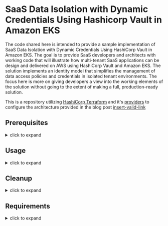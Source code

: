 # SaaS Data Isolation with Dynamic Credentials Using Hashicorp Vault in Amazon EKS

The code shared here is intended to provide a sample implementation of SaaS Data Isolation with Dynamic Credentials Using HashiCorp Vault in Amazon EKS. The goal is to provide SaaS developers and architects with working code that will illustrate how multi-tenant SaaS applications can be design and delivered on AWS using HashiCorp Vault and Amazon EKS. The solution implements an identity model that simplifies the management of data access policies and credentials in isolated tenant environments. The focus here is more on giving developers a view into the working elements of the solution without going to the extent of making a full, production-ready solution.  

This is a repository utilizing [HashiCorp Terraform](https://www.hashicorp.com/products/terraform) and it's [providers](https://registry.terraform.io/providers/) to configure the architecture provided in the blog post [insert-valid-link](http://0)  

## Prerequisites
<details>
<summary>click to expand</summary>

1. Terraform OSS (it's free!)
2. git CLI (if using Terraform OSS)
3. An AWS account

</details>

## Usage
<details>
<summary>click to expand</summary>

### Terraform OSS
1. Clone the git repository and navigate to the cloud9 directory:  

    ```bash
    git clone [url]  
    cd [repo-name]/cloud9/  
    ```

    Note that prior to running the commands in step 2, you will need to validate if the default AWSCloud9SSMAccessRole and AWSCloud9SSMInstanceProfile are in your AWS Account.  They will be if you've ever launched an SSM_Connect Cloud9 instance previously **via the GUI**.  If this is the case, set the `var.cloud9_default_role_exists` to true to prevent Terraform from attempting to create these.  You can set this value in the `auto.tfvars` file.  

    To check if the Instance Profile or Role already exist in your account, run the following commands

    ```bash  
    aws iam get-instance-profile --instance-profile AWSCloud9SSMInstanceProfile
    aws iam get-role --role-name AWSCloud9SSMAccessRole
    ```  

2. Run these Terraform commands:  

    ```hcl  
    terraform init [press enter]
    terraform plan [press enter]
    terraform apply --auto-approve [press enter]
    ```

3. Once complete, Terraform will output the ARN for Cloud9.  Log into your AWS account and access the provisioned Cloud9 instance.  **All the other cli based steps will be performed on the Cloud9 Instance**.  

4. Create EC2 Instance Role via the AWS Console

    - Follow [this deep link](https://console.aws.amazon.com/iam/home#/roles$new?step=review&commonUseCase=EC2%2BEC2&selectedUseCase=EC2&policies=arn:aws:iam::aws:policy%2FAdministratorAccess) to create an IAM role with Administrator access.
    - Confirm that AWS service and EC2 are selected, then click Next to view permissions.
    - Confirm that `AdministratorAccess` is checked, then click **Next: Tags** to assign tags.
    - Take the defaults, and click **Next: Review** to review.
    - Enter `dynamic-policy-ref-arch-admin` for the Name, and click **Create role**.

5. Remove managed credentials and attach EC2 Instance Role to Cloud9 Instance

    - Click the gear in the upper right-hand corner of the IDE which opens settings. Click the `AWS Settings` on the left and under `Credentials` slide the button to the left for `AWS managed temporary credentials`. The button should be greyed out when done, indicating it's off.
    - Click the round button with an alphabet in the upper right-hand corner of the IDE and click `Manage EC2 Instance`. This will take you to the EC2 portion of the AWS Console
    - Right-click the EC2 instance and in the fly-out menu, click `Security` -> `Modify IAM Role`
    - Choose the Role you created in the step above. It should be titled `dynamic-policy-ref-arch-admin` and click  `Save`.

6. In the Cloud9 IDE, clone the repo and resume provisioning with Terraform:
    - Click `Window` -> `New Terminal` and enter the following commands:
    -   `cd [repo-name]/ [press enter]`

    ```hcl  
    terraform init [press enter]
    terraform plan [press enter]
    terraform apply --auto-approve [press enter]
    ```

    Note that this deployment will take roughly 20 minutes to complete.  Now would be a great time to grab a cup of coffee or tea.  

    We've now provisioned and configured the EKS cluster, a vault deployment with the Vault Helm Chart, copied the vault, vault-k8s, and awscli images to ECR, provisioned a DynamoDB Table, and created all associated networking/security resources! Let's continue with the rest of the deployment.

7. Install k8s dependencies:
    - Click `Window` -> `New Terminal` and enter the following commands:
    ```bash
    cd [repo-name]/scripts/ [press enter]
    chmod +x install-k8s-tools.sh
    ./install-k8s-tools.sh
    ```  

    This will install kubectl on the Cloud9 instance and set the alias k for kubectl, if you would like a shorthand method of invoking kubectl.

8. Initialized Vault:
    - In the same window as Step 7, cd into the vault directory
    ```bash
    cd [repo-name]/scripts/vault/ [press enter]
    chmod +x init-vault.sh
    ./init-vault.sh
    ```  

    This will initialize Vault.  Vault has been configured with Auto-Unseal utilizing AWS KMS.  This allows Vault to automatically unseal for operations.  We store the Recovery Keys and Root token in AWS Secrets Manager.  

9. Deploy Sample Silo Tenants:
    - Click `Window` -> `New Terminal` and enter the following commands:
    ```bash
    cd [repo-name]/scripts/silo/ [press enter]
    chmod +x deploy-siloed-tenants.sh
    ./deploy-siloed-tenants.sh
    ```
    This [script](./scripts/silo/deploy-siloed-tenants.sh) creates the following, for each tenant (tenanta & tenantb):

    a. Vault role along with the tenant-scoped IAM session policy  
    b. Vault policy that allows access to tenant-scoped credentials  
    c. Vault credentials access endpoint  
    d. AppRole for the Vault Agent sidecar, bound to the tenant-specific Vault policy  
    e. AppRole credentials (role_id / secret_id) for the Vault Agent sidecar  
    f. Kubernetes namespace for the tenant  
    g. Kubernetes secret containing the Vault Agent's AppRole credentials  
    h. Kubernetes configmap containing the Vault Agent configuration  
    i. Application pods  

10. Test Silo Tenant Deployments:  
    a. In the Cloud9 test editor, open [test-cases/shell-into-tenant-container.sh](./scripts/test-cases/shell-into-tenant-container.sh)  
    b. Modify the value of environment variable APPLICATION_NS to "tenanta" or "tenantb"  
    c. Save the file, then run  

      ```bash  
      cd [repo-name]/scripts/test-cases/  
      chmod +x shell-into-tenant-container.sh  
      ./shell-into-tenant-container.sh  
      ```  
    e. You would now be in a shell within the tenant-specific application (myapp) container  
    f. In the Cloud9 test editor, open [test-cases/test-dynamodb-access.sh](./scripts/test-cases/test-dynamodb-access.sh)  
    g. Modify the value of environment variable TENANT to "tenanta" or "tenantb", matching the APPLICATION_NS value set in step (b)  
    h. Select all the contents of `test-cases/test-dynamodb-access.sh`  
    i. Paste the contents into the shell that was started on the tenant-specific application container  
    j. Data items will be pulled from the DynamoDB table Products only where the ShardID matches the tenant ID set by the environment variable AWS_PROFILE. AWS CLI uses the AWS credentials file   to use the credentials for the tenant-specific profile.  
    k. Data items where the ShardID doesn't match the tenant ID will not be retrieved and the following error will be generated.  

    ```sh
    An error occurred (AccessDeniedException) when calling the GetItem operation: User: arn:aws:sts::ACCOUNT_ID:federated-user/vault-xxxxxxxxxx-yyyyyyyyyyyyyyy is not authorized to perform: dynamodb:GetItem on resource: arn:aws:dynamodb:AWS_REGION:ACCOUNT_ID:table/Products_xxxxxxxx because no session policy allows the dynamodb:GetItem action
    ```

11. Deploy Sample Pooled Tenants  
    - Click `Window` -> `New Terminal` and enter the following commands:  

    ```bash  
    cd [repo-name]/scripts/pool  
    chmod +x deploy-pooled-tenants.sh  
    ./deploy-pooled-tenants.sh  
    ```

    This [script](./scripts/pool/deploy-pooled-tenants.sh) creates the following, for each tenant (tenantc & tenantd):  
    a. A Vault role with tenant-scoped IAM session policy  
    b. Vault policy that allows access to credentials for all sub-tenant (tenantc-* / tenantd-*)  
    c. A Vault credentials endpoint  
    d. AppRole for the Vault Agent bound to the tenant-specific Vault policy  
    e. AppRole credentials (role_id / secret_id) for the Vault Agent sidecar  
    f. Kubernetes namespace for the tenant  
    g. Kubernetes secret containing the Vault Agent's AppRole credentials  
    h. Kubernetes configmap containing the Vault Agent configuration  
    i. Application pods  


12. Deploy Sample Pooled Sub-Tenants
    - Run the following command in the "Pooled Tenants" shell window  

    ```bash  
    cd [repo-name]/scripts/pool  
    chmod +x deploy-pool-sub-tenants.sh  
    ./deploy-pool-sub-tenants.sh  
    ```

    This [script](./scripts/pool/deploy-pool-sub-tenants.sh) completes the following, for each tenant (tenantc & tenantd):  

    a. For each sub-tenant, creates a Vault role along with the sub-tenant-scoped IAM session policy  
    b. For each sub-tenant, creates a Vault credentials endpoint  
    c. Updates tenant-specific Vault Agent configmap with a template to generate sub-tenant credentials in the mapped secrets volume  
    d. Restarts the Vault Agent process with a kill -SIGHUP, for the process to re-read the configmap  

13. Test Pooled Tenant Deployments  
    a. In the Cloud9 test editor, open [test-cases/shell-into-tenant-container.sh](./scripts/test-cases/shell-into-tenant-container.sh)  
    b. Modify the value of environment variable APPLICATION_NS to "tenantc" or "tenantd"  
    c. Save the file, then run  

    ```bash  
    cd [repo-name]/scripts/test-cases/  
    chmod +x shell-into-tenant-container.sh  
    ./shell-into-tenant-container.sh  
    ```  
    d. You would now be in a shell within the sub-tenant-specific application (myapp) container  
    e. In the Cloud9 test editor, open [test-cases/test-dynamodb-access.sh](./scripts/test-cases/test-dynamodb-access.sh)  
    f. Modify the value of environment variable TENANT to "tenantc-1", "tenantc-2", "tenantd-1", or "tenantd-2", corresponding to the APPLICATION_NS value set in step (b)  
    g. Select all the contents of test-cases/test-dynamodb-access.sh  
    h. Paste the contents into the shell that was started on the sub-tenant-specific application container  
    i. Data items will be pulled from the DynamoDB table Products only where the ShardID matches the sub-tenant ID set by the environment variable AWS_PROFILE. AWS CLI uses the AWS credentials file to use the credentials for the sub-tenant-specific profile.  
    j. Data items where the ShardID doesn't match the tenant ID will not be retrieved and the following error will be generated.  

    ```
    An error occurred (AccessDeniedException) when calling the GetItem operation: User: arn:aws:sts::ACCOUNT_ID:federated-user/vault-xxxxxxxxxx-yyyyyyyyyyyyyyy is not authorized to perform: dynamodb:GetItem on resource: arn:aws:dynamodb:AWS_REGION:ACCOUNT_ID:table/Products_xxxxxxxx because no session policy allows the dynamodb:GetItem action
    ```  

</details>

## Cleanup
<details>
<summary>click to expand</summary>


The deployed components can be cleaned up via the following procedure.  

### Cloud9 IDE

1. Run the cleanup script via a new terminal window  
    - Click `Window` -> `New Terminal` and enter the following commands:  
    ```bash  
    cd [repo-name]/scripts/cleanup/ [press enter]  
    chmod +x cleanup.sh  
    ./cleanup.sh  
    ```  

2. Destroy the infrastructure and resources created by Terraform  
    - In the same terminal window, run these commands:  
    ```hcl  
    terraform init [press enter]  
    terraform plan [press enter]  
    terraform destroy --auto-approve [press enter]  
    ```  

### Local Workstation  
1. On your local workstation, destroy the Cloud9 environment created by Terraform:  
    `cd [repo-name]/cloud9 [press enter]`  

    ```hcl  
    terraform init [press enter]  
    terraform plan [press enter]  
    terraform destroy --auto-approve [press enter]  
    ```
</details>


## Requirements
<details>
<summary>click to expand</summary>


<!-- BEGINNING OF PRE-COMMIT-TERRAFORM DOCS HOOK -->
## Requirements

| Name | Version |
|------|---------|
| <a name="requirement_terraform"></a> [terraform](#requirement\_terraform) | >=1.2.0 |
| <a name="requirement_aws"></a> [aws](#requirement\_aws) | ~> 4.51.0 |
| <a name="requirement_docker"></a> [docker](#requirement\_docker) | 3.0.1 |
| <a name="requirement_helm"></a> [helm](#requirement\_helm) | ~> 2.9.0 |
| <a name="requirement_kubernetes"></a> [kubernetes](#requirement\_kubernetes) | ~> 2.18.0 |
| <a name="requirement_random"></a> [random](#requirement\_random) | ~> 3.4.3 |

## Providers

| Name | Version |
|------|---------|
| <a name="provider_aws"></a> [aws](#provider\_aws) | 4.51.0 |
| <a name="provider_helm"></a> [helm](#provider\_helm) | 2.9.0 |
| <a name="provider_random"></a> [random](#provider\_random) | 3.4.3 |

## Modules

| Name | Source | Version |
|------|--------|---------|
| <a name="module_eks"></a> [eks](#module\_eks) | terraform-aws-modules/eks/aws | 19.6.0 |
| <a name="module_kms_key"></a> [kms\_key](#module\_kms\_key) | terraform-aws-modules/kms/aws | ~> 1.1 |
| <a name="module_push_aws_cli_image_ecr"></a> [push\_aws\_cli\_image\_ecr](#module\_push\_aws\_cli\_image\_ecr) | ./container | n/a |
| <a name="module_push_vault_image_ecr"></a> [push\_vault\_image\_ecr](#module\_push\_vault\_image\_ecr) | ./container | n/a |
| <a name="module_push_vault_k8s_image_ecr"></a> [push\_vault\_k8s\_image\_ecr](#module\_push\_vault\_k8s\_image\_ecr) | ./container | n/a |
| <a name="module_vpc"></a> [vpc](#module\_vpc) | terraform-aws-modules/vpc/aws | 3.19.0 |
| <a name="module_vpc_cni_irsa"></a> [vpc\_cni\_irsa](#module\_vpc\_cni\_irsa) | terraform-aws-modules/iam/aws//modules/iam-role-for-service-accounts-eks | ~> 5.0 |
| <a name="module_vpc_endpoints"></a> [vpc\_endpoints](#module\_vpc\_endpoints) | terraform-aws-modules/vpc/aws//modules/vpc-endpoints | 3.19.0 |

## Resources

| Name | Type |
|------|------|
| [aws_dynamodb_table.product_table](https://registry.terraform.io/providers/hashicorp/aws/latest/docs/resources/dynamodb_table) | resource |
| [aws_dynamodb_table_item.insert_items](https://registry.terraform.io/providers/hashicorp/aws/latest/docs/resources/dynamodb_table_item) | resource |
| [aws_iam_policy.dynamodb_policy](https://registry.terraform.io/providers/hashicorp/aws/latest/docs/resources/iam_policy) | resource |
| [aws_iam_policy.s3_access_policy](https://registry.terraform.io/providers/hashicorp/aws/latest/docs/resources/iam_policy) | resource |
| [aws_iam_policy.vault_sa_policy](https://registry.terraform.io/providers/hashicorp/aws/latest/docs/resources/iam_policy) | resource |
| [aws_iam_role.s3_access_role](https://registry.terraform.io/providers/hashicorp/aws/latest/docs/resources/iam_role) | resource |
| [aws_iam_role.vault_role](https://registry.terraform.io/providers/hashicorp/aws/latest/docs/resources/iam_role) | resource |
| [aws_iam_role.vault_sa_role](https://registry.terraform.io/providers/hashicorp/aws/latest/docs/resources/iam_role) | resource |
| [aws_iam_role_policy_attachment.s3_access_role](https://registry.terraform.io/providers/hashicorp/aws/latest/docs/resources/iam_role_policy_attachment) | resource |
| [aws_iam_role_policy_attachment.vault_role_policy](https://registry.terraform.io/providers/hashicorp/aws/latest/docs/resources/iam_role_policy_attachment) | resource |
| [aws_iam_role_policy_attachment.vault_sa_role](https://registry.terraform.io/providers/hashicorp/aws/latest/docs/resources/iam_role_policy_attachment) | resource |
| [aws_kms_key.vault_autounseal_key](https://registry.terraform.io/providers/hashicorp/aws/latest/docs/resources/kms_key) | resource |
| [aws_route.peer_to_vpc](https://registry.terraform.io/providers/hashicorp/aws/latest/docs/resources/route) | resource |
| [aws_route.vpc_to_peer](https://registry.terraform.io/providers/hashicorp/aws/latest/docs/resources/route) | resource |
| [aws_s3_bucket.access_logs_bucket](https://registry.terraform.io/providers/hashicorp/aws/latest/docs/resources/s3_bucket) | resource |
| [aws_s3_bucket.vault_s3_bucket](https://registry.terraform.io/providers/hashicorp/aws/latest/docs/resources/s3_bucket) | resource |
| [aws_s3_bucket_acl.access_logs_bucket](https://registry.terraform.io/providers/hashicorp/aws/latest/docs/resources/s3_bucket_acl) | resource |
| [aws_s3_bucket_logging.vault_s3_bucket](https://registry.terraform.io/providers/hashicorp/aws/latest/docs/resources/s3_bucket_logging) | resource |
| [aws_s3_bucket_policy.access_logs_bucket](https://registry.terraform.io/providers/hashicorp/aws/latest/docs/resources/s3_bucket_policy) | resource |
| [aws_s3_bucket_policy.vault_s3_bucket](https://registry.terraform.io/providers/hashicorp/aws/latest/docs/resources/s3_bucket_policy) | resource |
| [aws_s3_bucket_public_access_block.access_logs_bucket](https://registry.terraform.io/providers/hashicorp/aws/latest/docs/resources/s3_bucket_public_access_block) | resource |
| [aws_s3_bucket_public_access_block.vault_s3_bucket](https://registry.terraform.io/providers/hashicorp/aws/latest/docs/resources/s3_bucket_public_access_block) | resource |
| [aws_s3_bucket_server_side_encryption_configuration.access_logs_bucket](https://registry.terraform.io/providers/hashicorp/aws/latest/docs/resources/s3_bucket_server_side_encryption_configuration) | resource |
| [aws_s3_bucket_server_side_encryption_configuration.vault_s3_bucket](https://registry.terraform.io/providers/hashicorp/aws/latest/docs/resources/s3_bucket_server_side_encryption_configuration) | resource |
| [aws_security_group.vpc_eks_node_to_cluster](https://registry.terraform.io/providers/hashicorp/aws/latest/docs/resources/security_group) | resource |
| [aws_security_group.vpc_tls](https://registry.terraform.io/providers/hashicorp/aws/latest/docs/resources/security_group) | resource |
| [aws_security_group_rule.vault_webhook_nodes](https://registry.terraform.io/providers/hashicorp/aws/latest/docs/resources/security_group_rule) | resource |
| [aws_vpc_peering_connection.vpc_peering](https://registry.terraform.io/providers/hashicorp/aws/latest/docs/resources/vpc_peering_connection) | resource |
| [helm_release.vault](https://registry.terraform.io/providers/hashicorp/helm/latest/docs/resources/release) | resource |
| [random_string.random_string](https://registry.terraform.io/providers/hashicorp/random/latest/docs/resources/string) | resource |
| [aws_caller_identity.current](https://registry.terraform.io/providers/hashicorp/aws/latest/docs/data-sources/caller_identity) | data source |
| [aws_canonical_user_id.current](https://registry.terraform.io/providers/hashicorp/aws/latest/docs/data-sources/canonical_user_id) | data source |
| [aws_ecr_image.aws_image](https://registry.terraform.io/providers/hashicorp/aws/latest/docs/data-sources/ecr_image) | data source |
| [aws_ecr_image.vault_image](https://registry.terraform.io/providers/hashicorp/aws/latest/docs/data-sources/ecr_image) | data source |
| [aws_ecr_image.vaultk8s_image](https://registry.terraform.io/providers/hashicorp/aws/latest/docs/data-sources/ecr_image) | data source |
| [aws_iam_policy_document.dynamodb_policy](https://registry.terraform.io/providers/hashicorp/aws/latest/docs/data-sources/iam_policy_document) | data source |
| [aws_iam_policy_document.s3_access_policy](https://registry.terraform.io/providers/hashicorp/aws/latest/docs/data-sources/iam_policy_document) | data source |
| [aws_iam_policy_document.s3_bucket_logs_policy](https://registry.terraform.io/providers/hashicorp/aws/latest/docs/data-sources/iam_policy_document) | data source |
| [aws_iam_policy_document.s3_bucket_policy](https://registry.terraform.io/providers/hashicorp/aws/latest/docs/data-sources/iam_policy_document) | data source |
| [aws_iam_policy_document.vault_sa_role_policy](https://registry.terraform.io/providers/hashicorp/aws/latest/docs/data-sources/iam_policy_document) | data source |
| [aws_route_table.cloud9_rtb](https://registry.terraform.io/providers/hashicorp/aws/latest/docs/data-sources/route_table) | data source |
| [aws_vpc.cloud9_vpc](https://registry.terraform.io/providers/hashicorp/aws/latest/docs/data-sources/vpc) | data source |

## Inputs

| Name | Description | Type | Default | Required |
|------|-------------|------|---------|:--------:|
| <a name="input_aws_cli_image"></a> [aws\_cli\_image](#input\_aws\_cli\_image) | Image name and tag for aws\_cli | `string` | n/a | yes |
| <a name="input_cloud9_vpc_id"></a> [cloud9\_vpc\_id](#input\_cloud9\_vpc\_id) | VPC ID of Cloud9 Subnet | `string` | n/a | yes |
| <a name="input_ddb_items"></a> [ddb\_items](#input\_ddb\_items) | Items to add to DDB table | <pre>map(object({<br>    shard_id     = string<br>    product_id   = string<br>    product_name = string<br>  }))</pre> | n/a | yes |
| <a name="input_eks_data"></a> [eks\_data](#input\_eks\_data) | Map of data relevant to the EKS Cluster | <pre>object({<br>    version          = string<br>    ami_type_default = string<br>    instance_types   = list(string)<br>    volume_size      = string<br>    volume_type      = string<br>    min_size         = number<br>    max_size         = number<br>    desired_size     = number<br>  })</pre> | n/a | yes |
| <a name="input_helm_config"></a> [helm\_config](#input\_helm\_config) | Object to hold helm values | <pre>object({<br>    name             = string<br>    namespace        = string<br>    create_namespace = bool<br>    description      = string<br>    version          = string<br>    repository       = string<br>  })</pre> | n/a | yes |
| <a name="input_region"></a> [region](#input\_region) | Region for deploying resources | `string` | n/a | yes |
| <a name="input_tag_prefix"></a> [tag\_prefix](#input\_tag\_prefix) | Prefix tag for VPCs | `string` | n/a | yes |
| <a name="input_vault_image"></a> [vault\_image](#input\_vault\_image) | Image name and tag for Vault | `string` | n/a | yes |
| <a name="input_vault_k8s_image"></a> [vault\_k8s\_image](#input\_vault\_k8s\_image) | Image name and tag for Vault-K8S | `string` | n/a | yes |
| <a name="input_vpc_data"></a> [vpc\_data](#input\_vpc\_data) | Data required to be passed to VPC module | <pre>object({<br>    cidr                 = string<br>    public_subnet_cidrs  = list(string)<br>    private_subnet_cidrs = list(string)<br>    availability_zones   = list(string)<br>  })</pre> | n/a | yes |

## Outputs

| Name | Description |
|------|-------------|
| <a name="output_ACCOUNT_ID"></a> [ACCOUNT\_ID](#output\_ACCOUNT\_ID) | n/a |
| <a name="output_AWSCLI_IMAGE_TAG"></a> [AWSCLI\_IMAGE\_TAG](#output\_AWSCLI\_IMAGE\_TAG) | n/a |
| <a name="output_AWSCLI_REPO_NAME"></a> [AWSCLI\_REPO\_NAME](#output\_AWSCLI\_REPO\_NAME) | n/a |
| <a name="output_AWS_REGION"></a> [AWS\_REGION](#output\_AWS\_REGION) | n/a |
| <a name="output_EKS_CLUSTER_NAME"></a> [EKS\_CLUSTER\_NAME](#output\_EKS\_CLUSTER\_NAME) | n/a |
| <a name="output_RANDOM_STRING"></a> [RANDOM\_STRING](#output\_RANDOM\_STRING) | n/a |
| <a name="output_REPO_URI_AWSCLI"></a> [REPO\_URI\_AWSCLI](#output\_REPO\_URI\_AWSCLI) | n/a |
| <a name="output_REPO_URI_VAULT"></a> [REPO\_URI\_VAULT](#output\_REPO\_URI\_VAULT) | n/a |
| <a name="output_TENANT_SA_ROLE_ARN"></a> [TENANT\_SA\_ROLE\_ARN](#output\_TENANT\_SA\_ROLE\_ARN) | n/a |
| <a name="output_VAULT_AGENT_TEMPLATES_BUCKET"></a> [VAULT\_AGENT\_TEMPLATES\_BUCKET](#output\_VAULT\_AGENT\_TEMPLATES\_BUCKET) | n/a |
| <a name="output_VAULT_IMAGE_TAG"></a> [VAULT\_IMAGE\_TAG](#output\_VAULT\_IMAGE\_TAG) | n/a |
| <a name="output_VAULT_K8S_ECR_URI"></a> [VAULT\_K8S\_ECR\_URI](#output\_VAULT\_K8S\_ECR\_URI) | n/a |
| <a name="output_VAULT_K8S_IMAGE_TAG"></a> [VAULT\_K8S\_IMAGE\_TAG](#output\_VAULT\_K8S\_IMAGE\_TAG) | n/a |
| <a name="output_VAULT_NS"></a> [VAULT\_NS](#output\_VAULT\_NS) | n/a |
| <a name="output_VAULT_REPO_NAME"></a> [VAULT\_REPO\_NAME](#output\_VAULT\_REPO\_NAME) | n/a |
| <a name="output_VAULT_ROLE"></a> [VAULT\_ROLE](#output\_VAULT\_ROLE) | n/a |
| <a name="output_VAULT_SA_ROLE_ARN"></a> [VAULT\_SA\_ROLE\_ARN](#output\_VAULT\_SA\_ROLE\_ARN) | n/a |
<!-- END OF PRE-COMMIT-TERRAFORM DOCS HOOK -->
</details>
